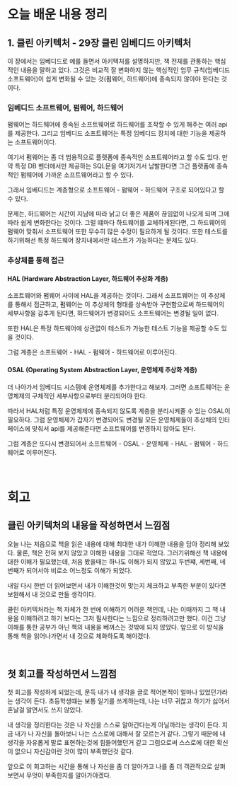 # 오늘 배운 내용 정리

## 1. 클린 아키텍처 - 29장 클린 임베디드 아키텍처

이 장에서는 임베디드로 예를 들면서 아키텍처를 설명하지만, 책 전체를 관통하는 핵심적인 내용을 말하고 있다. 그것은 비교적 잘 변화하지 않는 핵심적인 업무 규칙(임베디드 소프트웨어)이 쉽게 변화될 수 있는 것(펌웨어, 하드웨어)에 종속되지 않아야 한다는 것이다.

### 임베디드 소프트웨어, 펌웨어, 하드웨어

펌웨어는 하드웨어에 종속된 소프트웨어로 하드웨어를 조작할 수 있게 해주는 여러 api를 제공한다. 그리고 임베디드 소프트웨어는 특정 임베디드 장치에 대한 기능을 제공하는 소프트웨어이다. 

여기서 펌웨어는 좀 더 범용적으로 플랫폼에 종속적인 소프트웨어라고 할 수도 있다. 만약 특정 DB 벤더에서만 제공하는 SQL문을 여기저기서 남발한다면 그건 플랫폼에 종속적인 펌웨어에 가까운 소프트웨어라고 할 수 있다.

그래서 임베디드는 계층형으로 소프트웨어 - 펌웨어 - 하드웨어 구조로 되어있다고 할 수 있다.

문제는, 하드웨어는 시간이 지남에 따라 낡고 더 좋은 제품이 끊임없이 나오게 되며 그에 따라 쉽게 변화한다는 것이다. 그럴 떄마다 하드웨어를 교체하게된다면, 그 하드웨어의 펌웨어 맞춰서 소프트웨어 또한 무수히 많은 수정이 필요하게 될 것이다. 또한 테스트를 하기위해선 특정 하드웨어 장치내에서만 테스트가 가능하다는 문제도 있다.

### 추상체를 통해 접근

#### HAL (Hardware Abstraction Layer, 하드웨어 추상화 계층)

소프트웨어와 펌웨어 사이에 HAL을 제공하는 것이다. 그래서 소프트웨어는 이 추상체를 통해서 접근하고, 펌웨어는 이 추상체의 형태를 상속받아 구현함으로써 하드웨어의 세부사항을 감추게 된다면, 하드웨어가 변경되어도 소프트웨어는 변경될 일이 없다.

또한 HAL은 특정 하드웨어에 상관없이 테스트가 가능한 테스트 기능을 제공할 수도 있을 것이다.

그럼 계층은 소프트웨어 - HAL - 펌웨어 - 하드웨어로 이루어진다.

#### OSAL (Operating System Abstraction Layer, 운영체제 추상화 계층)

더 나아가서 임베디드 시스템에 운영체제를 추가한다고 해보자. 그러면 소프트웨어는 운영체제의 구체적인 세부사항으로부터 분리되어야 한다.

따라서 HAL처럼 특정 운영체제에 종속되지 않도록 계층을 분리시켜줄 수 있는 OSAL이 필요하다. 그럼 운영체제가 갑자기 변경되어도 변경될 모든 운영체제들이 추상체의 인터페이스에 맞춰서 api를 제공해준다면 소프트웨어를 변경하지 않아도 된다.

그럼 계층은 또다시 변경되어서 소프트웨어 - OSAL - 운영체제 - HAL - 펌웨어 - 하드웨어로 이루어진다.

<br/>

# 회고

## 클린 아키텍처의 내용을 작성하면서 느낌점

오늘 나는 처음으로 책을 읽은 내용에 대해 최대한 내가 이해한 내용을 담아 정리해 보았다. 물론, 책은 전혀 보지 않았고 이해한 내용을 그대로 적었다. 그러기위해선 책 내용에 대한 이해가 필요했는데, 처음 봤을때는 하나도 이해가 되지 않았고 두번쨰, 세번째, 네번째가 되어서야 비로소 어느정도 이해가 되었다.

내일 다시 한번 더 읽어보면서 내가 이해한것이 맞는지 체크하고 부족한 부분이 있다면 보완해서 내 것으로 만들 생각이다.

클린 아키텍처라는 책 자체가 한 번에 이해하기 어려운 책인데, 나는 이때까지 그 책 내용을 이해하려고 하기 보다는 그저 필사한다는 느낌으로 정리하려고만 했다. 이건 그냥 이해를 통한 공부가 아닌 책의 내용을 베껴스는 것밖에 되지 않았다. 앞으로 이 방식을 통해 책을 읽어나가면서 내 것으로 체화하도록 해야겠다.

<br/>

## 첫 회고를 작성하면서 느낌점

첫 회고를 작성하게 되었는데, 문득 내가 내 생각을 글로 적어본적이 얼마나 있었던가라는 생각이 든다. 초등학생떄는 보통 일기를 쓰게하는데, 나는 너무 귀찮고 하기가 싫어서 혼날걸 알면서도 쓰지 않았다.

내 생각을 정리한다는 것은 나 자신을 스스로 알아간다는게 아닐까라는 생각이 든다. 지금 내가 나 자신을 돌아보니 나는 스스로에 대해서 잘 모르는거 같다. 그렇기 때문에 내 생각을 자유롭게 말로 표현하는것에 힘들어했던거 같고 그럼으로써 스스로에 대한 확신이 없으니 자신감이란 것이 많이 부족했던것 같다.

앞으로 이 회고하는 시간을 통해 나 자신을 좀 더 알아가고 나를 좀 더 객관적으로 살펴보면서 무엇이 부족한지를 알아가야겠다.